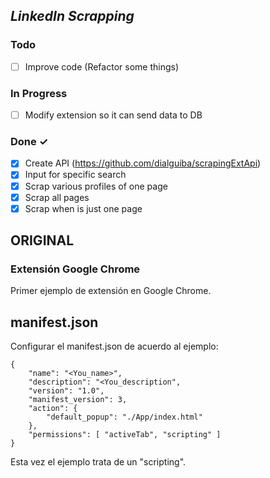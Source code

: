 ## _LinkedIn Scrapping_

### Todo

- [ ] Improve code (Refactor some things)

### In Progress

- [ ] Modify extension so it can send data to DB

### Done ✓

- [x] Create API (https://github.com/dialguiba/scrapingExtApi)
- [x] Input for specific search
- [x] Scrap various profiles of one page
- [x] Scrap all pages
- [x] Scrap when is just one page

## ORIGINAL

### Extensión Google Chrome

Primer ejemplo de extensión en Google Chrome.

## manifest.json

Configurar el manifest.json de acuerdo al ejemplo:

```
{
    "name": "<You_name>",
    "description": "<You_description",
    "version": "1.0",
    "manifest_version": 3,
    "action": {
        "default_popup": "./App/index.html"
    },
    "permissions": [ "activeTab", "scripting" ]
}
```

Esta vez el ejemplo trata de un "scripting".
